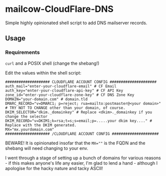 # mailcow-CloudFlare-DNS

Simple highly opinionated shell script to add DNS mailserver records.

## Usage

### Requirements

`curl` and a POSIX shell (change the shebang!)

Edit the values within the shell script:

```
#################### CLOUDFLARE ACCOUNT CONFIG #####################
auth_mail="enter-your-cloudflare-email" # CF Email
auth_key="enter-your-cloudflare-api-key" # CF API Key
zone_id="enter-your-cloudflare-zone-key" # CF DNS Zone Key
DOMAIN="your-domain.com" # domain.tld
DMARC_RECORD="v=DMARC1; p=reject; rua=mailto:postmaster@<your domain>" # TRY NOT TO CHANGE other than your domain, of course.
DKIM_SELECTOR="dkim._domainkey" # Replace <dkim>._domainkey if you change the selector
DKIM_RECORD="v=DKIM1;k=rsa;t=s;s=email;p=.....your dkim key...." # Replace with the DKIM generated.
MX="mx.yourdomain.com"
#################### /CLOUDFLARE ACCOUNT CONFIG #####################
```

BEWARE! It is opinionated insofar that the `MX=""` is the FQDN and the shebang will need changing to your env.

I went through a stage of setting up a bunch of domains for various reasons - if this makes anyone's life any easier, I'm glad to lend a hand - although I apologise for the hacky nature and tacky ASCII!